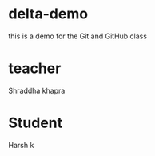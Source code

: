 # delta-demo
this is a demo for the Git and GitHub class

# teacher
Shraddha khapra

# Student
Harsh k